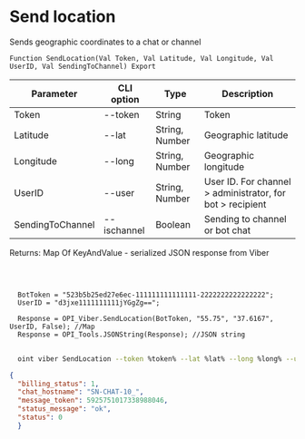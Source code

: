 ﻿---
sidebar_position: 5
---

# Send location
 Sends geographic coordinates to a chat or channel



`Function SendLocation(Val Token, Val Latitude, Val Longitude, Val UserID, Val SendingToChannel) Export`

  | Parameter | CLI option | Type | Description |
  |-|-|-|-|
  | Token | --token | String | Token |
  | Latitude | --lat | String, Number | Geographic latitude |
  | Longitude | --long | String, Number | Geographic longitude |
  | UserID | --user | String, Number | User ID. For channel > administrator, for bot > recipient |
  | SendingToChannel | --ischannel | Boolean | Sending to channel or bot chat |

  
  Returns:  Map Of KeyAndValue - serialized JSON response from Viber

<br/>




```bsl title="Code example"
  
  BotToken = "523b5b25ed27e6ec-111111111111111-2222222222222222";
  UserID = "d3jxe1111111111jYGgZg==";
  
  Response = OPI_Viber.SendLocation(BotToken, "55.75", "37.6167", UserID, False); //Map
  Response = OPI_Tools.JSONString(Response); //JSON string
```



```sh title="CLI command example"
    
  oint viber SendLocation --token %token% --lat %lat% --long %long% --user "d3jxe1111111111jYGgZg" --ischannel %ischannel%

```

```json title="Result"
{
  "billing_status": 1,
  "chat_hostname": "SN-CHAT-10_",
  "message_token": 5925751017338988046,
  "status_message": "ok",
  "status": 0
  }
```
